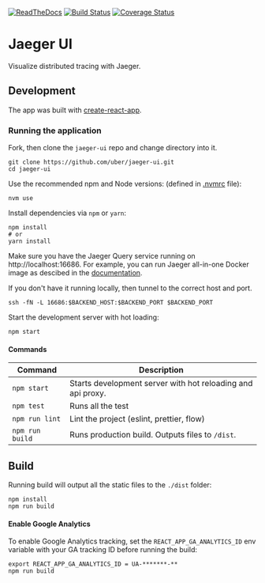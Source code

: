 [![ReadTheDocs][doc-img]][doc] [![Build Status][ci-img]][ci] [![Coverage Status][cov-img]][cov]

# Jaeger UI 

Visualize distributed tracing with Jaeger.

## Development

The app was built with [create-react-app](https://github.com/facebookincubator/create-react-app).

### Running the application

Fork, then clone the `jaeger-ui` repo and change directory into it.

```
git clone https://github.com/uber/jaeger-ui.git
cd jaeger-ui
```

Use the recommended npm and Node versions: (defined in [.nvmrc](./.nvmrc) file):

```
nvm use
```

Install dependencies via `npm` or `yarn`:

```
npm install
# or
yarn install
```

Make sure you have the Jaeger Query service running on http://localhost:16686.
For example, you can run Jaeger all-in-one Docker image as descibed in the [documentation][aio-docs].

If you don't have it running locally, then tunnel to the correct host and port.

```
ssh -fN -L 16686:$BACKEND_HOST:$BACKEND_PORT $BACKEND_PORT
```

Start the development server with hot loading:

```
npm start
```

#### Commands

| Command | Description |
| ------- | ----------- |
| `npm start` | Starts development server with hot reloading and api proxy. |
| `npm test` | Runs all the test |
| `npm run lint` | Lint the project (eslint, prettier, flow) |
| `npm run build` | Runs production build. Outputs files to `/dist`. |


## Build

Running build will output all the static files to the `./dist` folder:

```
npm install
npm run build
```


#### Enable Google Analytics

To enable Google Analytics tracking, set the `REACT_APP_GA_ANALYTICS_ID` env variable with your GA tracking ID before running the build:

```
export REACT_APP_GA_ANALYTICS_ID = UA-*******-**
npm run build
```

[doc-img]: https://readthedocs.org/projects/jaeger/badge/?version=latest
[doc]: http://jaeger.readthedocs.org/en/latest/
[ci-img]: https://travis-ci.org/uber/jaeger-ui.svg?branch=master
[ci]: https://travis-ci.org/uber/jaeger-ui
[cov-img]: https://coveralls.io/repos/uber/jaeger-ui/badge.svg?branch=master
[cov]: https://coveralls.io/github/uber/jaeger-ui?branch=master
[aio-docs]: http://jaeger.readthedocs.io/en/latest/getting_started/
